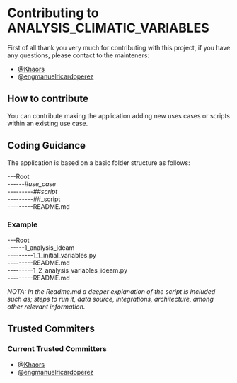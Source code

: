# Contributing to ANALYSIS_CLIMATIC_VARIABLES

First of all thank you very much for contributing with this project, if you have any questions, please contact to the mainteners:
- [@Khaors](https://github.com/khaors)
- [@engmanuelricardoperez](https://github.com/engmanuelricardoperez)

## How to contribute
You can contribute making the application adding new uses cases or scripts within an existing use case.

## Coding Guidance
The application is based on a basic folder structure as follows:

---Root  
------#_use_case  
---------#_#_script  
---------#_#_script  
---------README.md  

### Example
---Root  
------1_analysis_ideam  
---------1_1_initial_variables.py  
---------README.md  
---------1_2_analysis_variables_ideam.py  
---------README.md  

_NOTA: In the Readme.md a deeper explanation of the script is included such as; steps to run it, data source, integrations, architecture, among other relevant information._

## Trusted Commiters
### Current Trusted Committers
- [@Khaors](https://github.com/khaors)
- [@engmanuelricardoperez](https://github.com/engmanuelricardoperez)